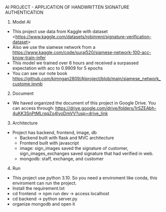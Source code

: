 AI PROJECT - APPLICATION OF HANDWRITTEN SIGNATURE AUTHENTICATION
1. Model AI
- This project use data from Kaggle with dataset <<https://www.kaggle.com/datasets/robinreni/signature-verification-dataset>>
- Also we use the siamese network from a <https://www.kaggle.com/code/suraj520/siamese-network-100-acc-know-train-infer>
- This model we trained over 6 hours and received a surpassed expectation with acc to 0.9909 for 5 epochs
- You can see our note book <https://github.com/kimngan2809/AIproject/blob/main/siamese_network_custome.ipynb>
2. Document
- We haved organized the document of this project in Google Drive. You can access through:  <https://drive.google.com/drive/folders/1rSZEAbh-4uKK3SnPtMLrqqZo4lyoDmVV?usp=drive_link>
3. Architecture
- Project has backend, frontend, image, db
  + Backend built with flask and MVC architecture
  + Frontend built with javascript
  + image: sign_images saved the signature of customer, sign_images_exchanges saved signature that had verified in web.
  + mongodb: staff, exchange, and customer 
4. Run
- This project use python 3.10. So you need a enviroment like conda, this enviroment can run the project.
- Install the requirement.txt
- cd frontend -> npm run dev -> access localhost
- cd backend -> python server.py
- organize mongodb and open it
